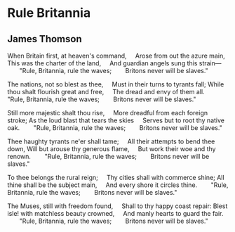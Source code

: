 # Rule Britannia
## James Thomson
When Britain first, at heaven's command,
    Arose from out the azure main,
This was the charter of the land,
    And guardian angels sung this strain—
       "Rule, Britannia, rule the waves;
       Britons never will be slaves."

The nations, not so blest as thee,
    Must in their turns to tyrants fall;
While thou shalt flourish great and free,
    The dread and envy of them all.
       "Rule, Britannia, rule the waves;
       Britons never will be slaves."

Still more majestic shalt thou rise,
    More dreadful from each foreign stroke;
As the loud blast that tears the skies
    Serves but to root thy native oak.
       "Rule, Britannia, rule the waves;
       Britons never will be slaves."

Thee haughty tyrants ne'er shall tame;
    All their attempts to bend thee down,
Will but arouse thy generous flame,
    But work their woe and thy renown.
       "Rule, Britannia, rule the waves;
       Britons never will be slaves."

To thee belongs the rural reign;
    Thy cities shall with commerce shine;
All thine shall be the subject main,
    And every shore it circles thine.
       "Rule, Britannia, rule the waves;
       Britons never will be slaves."

The Muses, still with freedom found,
    Shall to thy happy coast repair:
Blest isle! with matchless beauty crowned,
    And manly hearts to guard the fair.
       "Rule, Britannia, rule the waves;
       Britons never will be slaves."